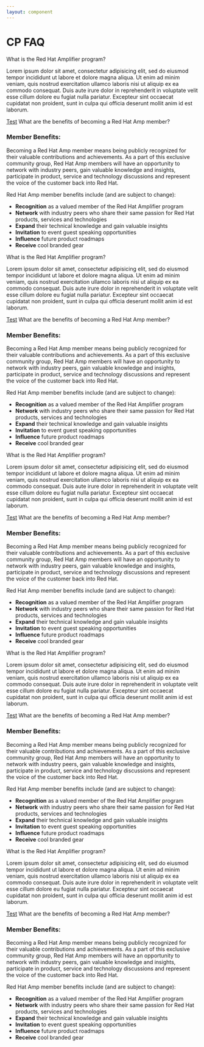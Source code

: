 ```yaml
---
layout: component
---
```


# CP FAQ

<script>require(['/assets/node_modules/@rhelements/cp-faq/cp-faq.compiled.js'])</script>

<cp-faq>
  <cp-accordion>
    <cp-accordion-heading>What is the Red Hat Amplifier program?</cp-accordion-heading>
    <cp-accordion-panel>
      <p>Lorem ipsum dolor sit amet, consectetur adipisicing elit, sed do eiusmod tempor incididunt ut labore et dolore magna aliqua. Ut enim ad minim veniam, quis nostrud exercitation ullamco laboris nisi ut aliquip ex ea commodo consequat. Duis aute irure dolor in reprehenderit in voluptate velit esse cillum dolore eu fugiat nulla pariatur. Excepteur sint occaecat cupidatat non proident, sunt in culpa qui officia deserunt mollit anim id est laborum.</p>
      <a href="#">Test</a>
    </cp-accordion-panel>
    <cp-accordion-heading>What are the benefits of becoming a Red Hat Amp member?</cp-accordion-heading>
    <cp-accordion-panel>
      <h3>Member Benefits:</h3>
      <p>Becoming a Red Hat Amp member means being publicly recognized for their valuable contributions and achievements. As a part of this exclusive community group, Red Hat Amp members will have an opportunity to network with industry peers, gain valuable knowledge and insights, participate in product, service and technology discussions and represent the voice of the customer back into Red Hat.</p>
      <p>Red Hat Amp member benefits include (and are subject to change):</p>
      <ul>
        <li><strong>Recognition</strong> as a valued member of the Red Hat Amplifier program</li>
        <li><strong>Network</strong> with industry peers who share their same passion for Red Hat products, services and technologies</li>
        <li><strong>Expand</strong> their technical knowledge and gain valuable insights</li>
        <li><strong>Invitation</strong> to event guest speaking opportunities</li>
        <li><strong>Influence</strong> future product roadmaps</li>
        <li><strong>Receive</strong> cool branded gear</li>
      </ul>
    </cp-accordion-panel>
    <cp-accordion-heading>What is the Red Hat Amplifier program?</cp-accordion-heading>
    <cp-accordion-panel>
      <p>Lorem ipsum dolor sit amet, consectetur adipisicing elit, sed do eiusmod tempor incididunt ut labore et dolore magna aliqua. Ut enim ad minim veniam, quis nostrud exercitation ullamco laboris nisi ut aliquip ex ea commodo consequat. Duis aute irure dolor in reprehenderit in voluptate velit esse cillum dolore eu fugiat nulla pariatur. Excepteur sint occaecat cupidatat non proident, sunt in culpa qui officia deserunt mollit anim id est laborum.</p>
      <a href="#">Test</a>
    </cp-accordion-panel>
    <cp-accordion-heading>What are the benefits of becoming a Red Hat Amp member?</cp-accordion-heading>
    <cp-accordion-panel>
      <h3>Member Benefits:</h3>
      <p>Becoming a Red Hat Amp member means being publicly recognized for their valuable contributions and achievements. As a part of this exclusive community group, Red Hat Amp members will have an opportunity to network with industry peers, gain valuable knowledge and insights, participate in product, service and technology discussions and represent the voice of the customer back into Red Hat.</p>
      <p>Red Hat Amp member benefits include (and are subject to change):</p>
      <ul>
        <li><strong>Recognition</strong> as a valued member of the Red Hat Amplifier program</li>
        <li><strong>Network</strong> with industry peers who share their same passion for Red Hat products, services and technologies</li>
        <li><strong>Expand</strong> their technical knowledge and gain valuable insights</li>
        <li><strong>Invitation</strong> to event guest speaking opportunities</li>
        <li><strong>Influence</strong> future product roadmaps</li>
        <li><strong>Receive</strong> cool branded gear</li>
      </ul>
    </cp-accordion-panel>
    <cp-accordion-heading>What is the Red Hat Amplifier program?</cp-accordion-heading>
    <cp-accordion-panel>
      <p>Lorem ipsum dolor sit amet, consectetur adipisicing elit, sed do eiusmod tempor incididunt ut labore et dolore magna aliqua. Ut enim ad minim veniam, quis nostrud exercitation ullamco laboris nisi ut aliquip ex ea commodo consequat. Duis aute irure dolor in reprehenderit in voluptate velit esse cillum dolore eu fugiat nulla pariatur. Excepteur sint occaecat cupidatat non proident, sunt in culpa qui officia deserunt mollit anim id est laborum.</p>
      <a href="#">Test</a>
    </cp-accordion-panel>
    <cp-accordion-heading>What are the benefits of becoming a Red Hat Amp member?</cp-accordion-heading>
    <cp-accordion-panel>
      <h3>Member Benefits:</h3>
      <p>Becoming a Red Hat Amp member means being publicly recognized for their valuable contributions and achievements. As a part of this exclusive community group, Red Hat Amp members will have an opportunity to network with industry peers, gain valuable knowledge and insights, participate in product, service and technology discussions and represent the voice of the customer back into Red Hat.</p>
      <p>Red Hat Amp member benefits include (and are subject to change):</p>
      <ul>
        <li><strong>Recognition</strong> as a valued member of the Red Hat Amplifier program</li>
        <li><strong>Network</strong> with industry peers who share their same passion for Red Hat products, services and technologies</li>
        <li><strong>Expand</strong> their technical knowledge and gain valuable insights</li>
        <li><strong>Invitation</strong> to event guest speaking opportunities</li>
        <li><strong>Influence</strong> future product roadmaps</li>
        <li><strong>Receive</strong> cool branded gear</li>
      </ul>
    </cp-accordion-panel>
    <cp-accordion-heading>What is the Red Hat Amplifier program?</cp-accordion-heading>
    <cp-accordion-panel>
      <p>Lorem ipsum dolor sit amet, consectetur adipisicing elit, sed do eiusmod tempor incididunt ut labore et dolore magna aliqua. Ut enim ad minim veniam, quis nostrud exercitation ullamco laboris nisi ut aliquip ex ea commodo consequat. Duis aute irure dolor in reprehenderit in voluptate velit esse cillum dolore eu fugiat nulla pariatur. Excepteur sint occaecat cupidatat non proident, sunt in culpa qui officia deserunt mollit anim id est laborum.</p>
      <a href="#">Test</a>
    </cp-accordion-panel>
    <cp-accordion-heading>What are the benefits of becoming a Red Hat Amp member?</cp-accordion-heading>
    <cp-accordion-panel>
      <h3>Member Benefits:</h3>
      <p>Becoming a Red Hat Amp member means being publicly recognized for their valuable contributions and achievements. As a part of this exclusive community group, Red Hat Amp members will have an opportunity to network with industry peers, gain valuable knowledge and insights, participate in product, service and technology discussions and represent the voice of the customer back into Red Hat.</p>
      <p>Red Hat Amp member benefits include (and are subject to change):</p>
      <ul>
        <li><strong>Recognition</strong> as a valued member of the Red Hat Amplifier program</li>
        <li><strong>Network</strong> with industry peers who share their same passion for Red Hat products, services and technologies</li>
        <li><strong>Expand</strong> their technical knowledge and gain valuable insights</li>
        <li><strong>Invitation</strong> to event guest speaking opportunities</li>
        <li><strong>Influence</strong> future product roadmaps</li>
        <li><strong>Receive</strong> cool branded gear</li>
      </ul>
    </cp-accordion-panel>
    <cp-accordion-heading>What is the Red Hat Amplifier program?</cp-accordion-heading>
    <cp-accordion-panel>
      <p>Lorem ipsum dolor sit amet, consectetur adipisicing elit, sed do eiusmod tempor incididunt ut labore et dolore magna aliqua. Ut enim ad minim veniam, quis nostrud exercitation ullamco laboris nisi ut aliquip ex ea commodo consequat. Duis aute irure dolor in reprehenderit in voluptate velit esse cillum dolore eu fugiat nulla pariatur. Excepteur sint occaecat cupidatat non proident, sunt in culpa qui officia deserunt mollit anim id est laborum.</p>
      <a href="#">Test</a>
    </cp-accordion-panel>
    <cp-accordion-heading>What are the benefits of becoming a Red Hat Amp member?</cp-accordion-heading>
    <cp-accordion-panel>
      <h3>Member Benefits:</h3>
      <p>Becoming a Red Hat Amp member means being publicly recognized for their valuable contributions and achievements. As a part of this exclusive community group, Red Hat Amp members will have an opportunity to network with industry peers, gain valuable knowledge and insights, participate in product, service and technology discussions and represent the voice of the customer back into Red Hat.</p>
      <p>Red Hat Amp member benefits include (and are subject to change):</p>
      <ul>
        <li><strong>Recognition</strong> as a valued member of the Red Hat Amplifier program</li>
        <li><strong>Network</strong> with industry peers who share their same passion for Red Hat products, services and technologies</li>
        <li><strong>Expand</strong> their technical knowledge and gain valuable insights</li>
        <li><strong>Invitation</strong> to event guest speaking opportunities</li>
        <li><strong>Influence</strong> future product roadmaps</li>
        <li><strong>Receive</strong> cool branded gear</li>
      </ul>
    </cp-accordion-panel>
  </cp-accordion>
</cp-faq>
